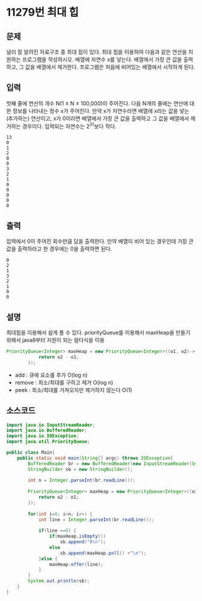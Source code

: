 # 11279번 최대 힙

## 문제
널리 잘 알려진 자료구조 중 최대 힙이 있다. 최대 힙을 이용하여 다음과 같은 연산을 지원하는 프로그램을 작성하시오.
배열에 자연수 x를 넣는다.
배열에서 가장 큰 값을 출력하고, 그 값을 배열에서 제거한다.
프로그램은 처음에 비어있는 배열에서 시작하게 된다.
## 입력
첫째 줄에 연산의 개수 N(1 ≤ N ≤ 100,000)이 주어진다. 다음 N개의 줄에는 연산에 대한 정보를 나타내는 정수 x가 주어진다. 만약 x가 자연수라면 배열에 x라는 값을 넣는(추가하는) 연산이고, x가 0이라면 배열에서 가장 큰 값을 출력하고 그 값을 배열에서 제거하는 경우이다. 입력되는 자연수는 2<sup>31</sup>보다 작다.
```
13
0
1
2
0
0
3
2
1
0
0
0
0
0
```
## 출력
입력에서 0이 주어진 회수만큼 답을 출력한다. 만약 배열이 비어 있는 경우인데 가장 큰 값을 출력하라고 한 경우에는 0을 출력하면 된다.
```
0
2
1
3
2
1
0
0
```
## 설명
최대힙을 이용해서 쉽게 풀 수 있다. priorityQueue를 이용해서 maxHeap을 만들기 위해서 java8부터 지원이 되는 람다식을 이용
```java
PriorityQueue<Integer> maxHeap = new PriorityQueue<Integer>((o1, o2)->{
			return o2 - o1;
		});
```
- add : 큐에 요소를 추가 O(log n)
- remove : 최소/최대를 구하고 제거 O(log n)
- peek : 최소/최대를 가져오지만 제거하지 않는다 O(1)
## 소스코드
```java
import java.io.InputStreamReader;
import java.io.BufferedReader;
import java.io.IOException;
import java.util.PriorityQueue;

public class Main{
	public static void main(String[] argc) throws IOException{
		BufferedReader br = new BufferedReader(new InputStreamReader(System.in));
		StringBuilder sb = new StringBuilder();
		
		int n = Integer.parseInt(br.readLine());
		
		PriorityQueue<Integer> maxHeap = new PriorityQueue<Integer>((o1, o2)->{
			return o2 - o1;
		});
		
		for(int i=0; i<n; i++) {
			int line = Integer.parseInt(br.readLine());
			
			if(line ==0) {
				if(maxHeap.isEmpty())
					sb.append("0\n");
				else
					sb.append(maxHeap.poll() +"\n");
			}else {
				maxHeap.offer(line);
			}
		}
		System.out.println(sb);
	}
}
```
